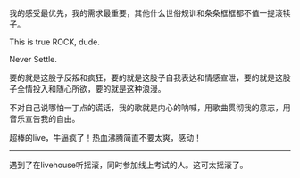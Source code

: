 我的感受最优先，我的需求最重要，其他什么世俗规训和条条框框都不值一提滚犊子。

This is true ROCK, dude.

Never Settle.

要的就是这股子反叛和疯狂，要的就是这股子自我表达和情感宣泄，要的就是这股子全情投入和随心所欲，要的就是这种浪漫。

不对自己说哪怕一丁点的谎话，我的歌就是内心的呐喊，用歌曲贯彻我的意志，用音乐宣告我的自由。

超棒的live，牛逼疯了！热血沸腾简直不要太爽，感动！

---

遇到了在livehouse听摇滚，同时参加线上考试的人。这可太摇滚了。
